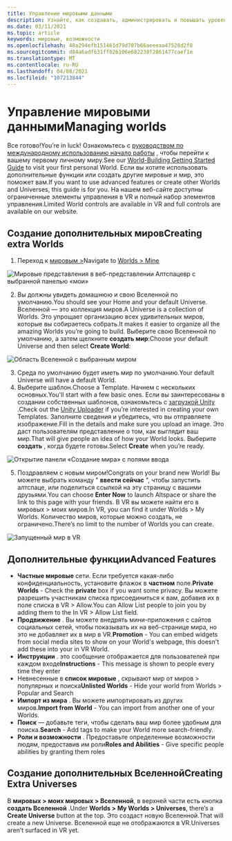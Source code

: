 ```yaml
---
title: Управление мировыми данными
description: Узнайте, как создавать, администрировать и повышать уровень Алтспацеврности, а также создавать собственные пользовательские Вселенной.
ms.date: 03/11/2021
ms.topic: article
keywords: мировые, возможности
ms.openlocfilehash: 48a294efb151461d79d707b66aeeeaa47528d2f8
ms.sourcegitcommit: d84a6adf631ff02b106e682238f2861477caef1e
ms.translationtype: MT
ms.contentlocale: ru-RU
ms.lasthandoff: 04/08/2021
ms.locfileid: "107213844"
---
```

# <a name="managing-worlds"></a><span data-ttu-id="989d5-104">Управление мировыми данными</span><span class="sxs-lookup"><span data-stu-id="989d5-104">Managing worlds</span></span>

<span data-ttu-id="989d5-105">Все готово!</span><span class="sxs-lookup"><span data-stu-id="989d5-105">You’re in luck!</span></span> <span data-ttu-id="989d5-106">Ознакомьтесь с [руководством по международному использованию начало работы](world-building-getting-started.md) , чтобы перейти к вашему первому личному миру.</span><span class="sxs-lookup"><span data-stu-id="989d5-106">See our [World-Building Getting Started Guide](world-building-getting-started.md) to visit your first personal World.</span></span> <span data-ttu-id="989d5-107">Если вы хотите использовать дополнительные функции или создать другие мировые и мир, это поможет вам.</span><span class="sxs-lookup"><span data-stu-id="989d5-107">If you want to use advanced features or create other Worlds and Universes, this guide is for you.</span></span> <span data-ttu-id="989d5-108">На нашем веб-сайте доступны ограниченные элементы управления в VR и полный набор элементов управления.</span><span class="sxs-lookup"><span data-stu-id="989d5-108">Limited World controls are available in VR and full controls are available on our website.</span></span>

## <a name="creating-extra-worlds"></a><span data-ttu-id="989d5-109">Создание дополнительных миров</span><span class="sxs-lookup"><span data-stu-id="989d5-109">Creating extra Worlds</span></span>

1. <span data-ttu-id="989d5-110">Переход к [мировым >](https://account.altvr.com/worlds/my)</span><span class="sxs-lookup"><span data-stu-id="989d5-110">Navigate to [Worlds > Mine](https://account.altvr.com/worlds/my)</span></span>

![Мировые представления в веб-представлении Алтспацевр с выбранной панелью «мои»](images/manage-worlds-img-01.png)

2. <span data-ttu-id="989d5-112">Вы должны увидеть домашнюю и свою Вселенной по умолчанию.</span><span class="sxs-lookup"><span data-stu-id="989d5-112">You should see your Home and your default Universe.</span></span> <span data-ttu-id="989d5-113">Вселенной — это коллекция миров.</span><span class="sxs-lookup"><span data-stu-id="989d5-113">A Universe is a collection of Worlds.</span></span> <span data-ttu-id="989d5-114">Это упрощает организацию всех удивительных миров, которые вы собираетесь собрать.</span><span class="sxs-lookup"><span data-stu-id="989d5-114">It makes it easier to organize all the amazing Worlds you’re going to build.</span></span> <span data-ttu-id="989d5-115">Выберите свою Вселенной по умолчанию, а затем щелкните **создать мир**:</span><span class="sxs-lookup"><span data-stu-id="989d5-115">Choose your default Universe and then select **Create World**:</span></span>

![Область Вселенной с выбранным миром](images/manage-worlds-img-02.png)

3. <span data-ttu-id="989d5-117">Среда по умолчанию будет иметь мир по умолчанию.</span><span class="sxs-lookup"><span data-stu-id="989d5-117">Your default Universe will have a default World.</span></span>
4. <span data-ttu-id="989d5-118">Выберите шаблон.</span><span class="sxs-lookup"><span data-stu-id="989d5-118">Choose a Template.</span></span> <span data-ttu-id="989d5-119">Начнем с нескольких основных.</span><span class="sxs-lookup"><span data-stu-id="989d5-119">You'll start with a few basic ones.</span></span> <span data-ttu-id="989d5-120">Если вы заинтересованы в создании собственных шаблонов, ознакомьтесь с [загрузкой Unity](world-building-toolkit-getting-started.md) .</span><span class="sxs-lookup"><span data-stu-id="989d5-120">Check out the [Unity Uploader](world-building-toolkit-getting-started.md) if you’re interested in creating your own Templates.</span></span> <span data-ttu-id="989d5-121">Заполните сведения и убедитесь, что вы отправляете изображение.</span><span class="sxs-lookup"><span data-stu-id="989d5-121">Fill in the details and make sure you upload an image.</span></span> <span data-ttu-id="989d5-122">Это даст пользователям представление о том, как выглядит ваш мир.</span><span class="sxs-lookup"><span data-stu-id="989d5-122">That will give people an idea of how your World looks.</span></span> <span data-ttu-id="989d5-123">Выберите **создать** , когда будете готовы.</span><span class="sxs-lookup"><span data-stu-id="989d5-123">Select **Create** when you’re ready.</span></span>

![Открытие панели «Создание мира» с полями ввода](images/manage-worlds-img-03.png)

5. <span data-ttu-id="989d5-125">Поздравляем с новым миром!</span><span class="sxs-lookup"><span data-stu-id="989d5-125">Congrats on your brand new World!</span></span> <span data-ttu-id="989d5-126">Вы можете выбрать команду " **ввести сейчас** ", чтобы запустить алтспаце, или поделиться ссылкой на эту страницу с вашими друзьями.</span><span class="sxs-lookup"><span data-stu-id="989d5-126">You can choose **Enter Now** to launch Altspace or share the link to this page with your friends.</span></span> <span data-ttu-id="989d5-127">В VR вы можете найти его в мировых > моих миров.</span><span class="sxs-lookup"><span data-stu-id="989d5-127">In VR, you can find it under Worlds > My Worlds.</span></span> <span data-ttu-id="989d5-128">Количество миров, которые можно создать, не ограничено.</span><span class="sxs-lookup"><span data-stu-id="989d5-128">There’s no limit to the number of Worlds you can create.</span></span>

![Запущенный мир в VR](images/manage-worlds-img-04.png)

## <a name="advanced-features"></a><span data-ttu-id="989d5-130">Дополнительные функции</span><span class="sxs-lookup"><span data-stu-id="989d5-130">Advanced Features</span></span>

* <span data-ttu-id="989d5-131">**Частные мировые** сети. Если требуется какая-либо конфиденциальность, установите флажок в **частном** поле.</span><span class="sxs-lookup"><span data-stu-id="989d5-131">**Private Worlds** - Check the **private** box if you want some privacy.</span></span> <span data-ttu-id="989d5-132">Вы можете разрешить участникам списка присоединиться к вам, добавив их в поле списка в VR > Allow.</span><span class="sxs-lookup"><span data-stu-id="989d5-132">You can Allow List people to join you by adding them to the In VR > Allow List field.</span></span>
* <span data-ttu-id="989d5-133">**Продвижение** . Вы можете внедрять мини-приложения с сайтов социальных сетей, чтобы показывать их на веб-странице мира, но это не добавляет их в мир в VR.</span><span class="sxs-lookup"><span data-stu-id="989d5-133">**Promotion** - You can embed widgets from social media sites to show on your World's webpage, this doesn't add these into your in VR World.</span></span>
* <span data-ttu-id="989d5-134">**Инструкции** . это сообщение отображается для пользователей при каждом входе</span><span class="sxs-lookup"><span data-stu-id="989d5-134">**Instructions** - This message is shown to people every time they enter</span></span>
* <span data-ttu-id="989d5-135">Невнесенные в **список мировые** , скрывают мир от миров > популярных и поиска</span><span class="sxs-lookup"><span data-stu-id="989d5-135">**Unlisted Worlds** - Hide your world from Worlds > Popular and Search</span></span>
* <span data-ttu-id="989d5-136">**Импорт из мира** . Вы можете импортировать из других миров.</span><span class="sxs-lookup"><span data-stu-id="989d5-136">**Import from World** - You can import from another one of your Worlds.</span></span>
* <span data-ttu-id="989d5-137">**Поиск** — добавьте теги, чтобы сделать ваш мир более удобным для поиска.</span><span class="sxs-lookup"><span data-stu-id="989d5-137">**Search** - Add tags to make your World more search-friendly.</span></span>
* <span data-ttu-id="989d5-138">**Роли и возможности** . Предоставьте определенные возможности людям, предоставив им роли</span><span class="sxs-lookup"><span data-stu-id="989d5-138">**Roles and Abilities** - Give specific people abilities by granting them roles</span></span>

## <a name="creating-extra-universes"></a><span data-ttu-id="989d5-139">Создание дополнительных Вселенной</span><span class="sxs-lookup"><span data-stu-id="989d5-139">Creating Extra Universes</span></span>

<span data-ttu-id="989d5-140">В **мировых > моих мировых > Вселенной**, в верхней части есть кнопка **создать Вселенной** .</span><span class="sxs-lookup"><span data-stu-id="989d5-140">Under **Worlds > My Worlds > Universes**, there’s a **Create Universe** button at the top.</span></span> <span data-ttu-id="989d5-141">Это создаст новую Вселенной.</span><span class="sxs-lookup"><span data-stu-id="989d5-141">That will create a new Universe.</span></span> <span data-ttu-id="989d5-142">Вселенной еще не отображаются в VR.</span><span class="sxs-lookup"><span data-stu-id="989d5-142">Universes aren’t surfaced in VR yet.</span></span>